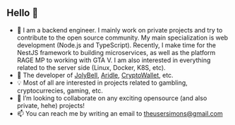## Hello 👋

- 🔭 I am a backend engineer. I mainly work on private projects and try to contribute to the open source community. My main specialization is web development (Node.js and TypeScript). Recently, I make time for the NestJS framework to building microservices, as well as the platform RAGE MP to working with GTA V. I am also interested in everything related to the server side (Linux, Docker, K8S, etc).
- 💫 The developer of [JolyBell](https://jolybell.com), [Aridle](https://vk.com/aridle), [CryptoWallet](https://cryptowallet.com), etc.
- 💡 Most of all are interested in projects related to gambling, cryptocurrecies, gaming, etc.
- 🍁 I’m looking to collaborate on any exciting opensource (and also private, hehe) projects!
- 📫 You can reach me by writing an email to [theusersimons@gmail.com](mailto:theusersimons@gmail.com)
